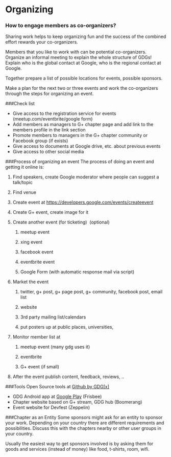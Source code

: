 # Organizing

### How to engage members as co-organizers?
Sharing work helps to keep organizing fun and the success of the combined effort rewards your co-organizers.

Members that you like to work with can be potential co-organizers. Organize an informal meeting to explain the whole structure of GDGs! Explain who is the global contact at Google, who is the regional contact at Google.

Together prepare a list of possible locations for events, possible sponsors.

Make a plan for the next two or three events and work the co-organizers through the steps for organizing an event.

###Check list
* Give access to the registration service for events (meetup.com/eventbrite/google form)
* Add members as managers to G+ chapter page and add link to the members profile in the link section
* Promote members to managers in the G+ chapter community or Facebook group (if exists)
* Give access to documents at Google drive, etc. about previous events
* Give access to other social media

###Process of organizing an event
The process of doing an event and getting it online is:

1. Find speakers, create Google moderator where people can suggest a talk/topic

1. Find venue

1. Create event at https://developers.google.com/events/createevent

1. Create G+ event, create image for it

1. Create another event (for ticketing) ­ (optional)
    1. meetup event

    1. xing event

    1. facebook event

    1. eventbrite event

    1. Google Form (with automatic response mail via script)

1. Market the event

    1. twitter, g+ post, g+ page post, g+ community, facebook post, email list

    1. website

    1. 3rd party mailing list/calendars

    1. put posters up at public places, universities,

1. Monitor member list at
    1. meetup event (many gdg uses it)

    1. eventbrite

    1. G+ event (if small)

1. After the event publish content, feedback, reviews, ..

###Tools
Open Source tools at [Github by GDG[x]](http://github.com/gdg­-x)

* GDG Android app at [Google Play](https://play.google.com/store/apps/details?id=org.gdg.frisbee.android) (Frisbee)
* Chapter website based on G+ stream, GDG hub (Boomerang)
* Event website for Devfest (Zeppelin)

###Chapter as an Entity
Some sponsors might ask for an entity to sponsor your work. Depending on your country there are different requirements and possibilities. Discuss this with the chapters nearby or other user groups in your country.

Usually the easiest way to get sponsors involved is by asking them for goods and services (instead of money) like food, t-shirts, room, wifi.
